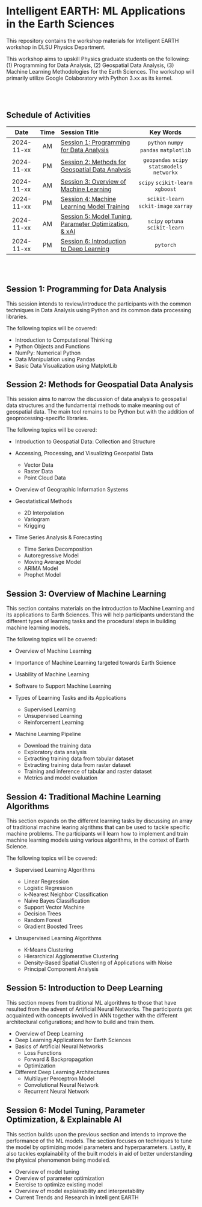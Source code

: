 # Intelligent EARTH: ML Applications in the Earth Sciences
This repository contains the workshop materials for Intelligent EARTH workshop in DLSU Physics Department. 

This workshop aims to upskill Physics graduate students on the following: (1) Programming for Data Analysis, (2) Geospatial Data Analysis, (3) Machine Learning Methodologies for the Earth Sciences. The workshop will primarily utilize Google Colaboratory with Python 3.xx as its kernel.

<br> </br>

## Schedule of Activities

| Date | Time | Session Title | Key Words |
| :---: | :---: | :--- |  :---: |
| 2024-11-xx | AM | [Session 1: Programming for Data Analysis](https://github.com/castred/Intelligent-EARTH/tree/main/session-1) | `python` `numpy` `pandas` `matplotlib` |
| 2024-11-xx | PM | [Session 2: Methods for Geospatial Data Analysis](https://github.com/castred/Intelligent-EARTH/tree/main/session-2) | `geopandas` `scipy` `statsmodels` `networkx` |
| 2024-11-xx | AM | [Session 3: Overview of Machine Learning](https://github.com/castred/Intelligent-EARTH/tree/main/session-3) | `scipy` `scikit-learn` `xgboost` |
| 2024-11-xx | PM | [Session 4: Machine Learning Model Training](https://github.com/castred/Intelligent-EARTH/tree/main/session-4) |  `scikit-learn` `sckit-image` `xarray`  |
| 2024-11-xx | AM | [Session 5: Model Tuning, Parameter Optimization, & xAI](https://github.com/castred/Intelligent-EARTH/tree/main/session-5) | `scipy` `optuna` `scikit-learn` |
| 2024-11-xx | PM | [Session 6: Introduction to Deep Learning](https://github.com/castred/Intelligent-EARTH/tree/main/session-6) | `pytorch` |

<br> </br>

## Session 1: Programming for Data Analysis
This session intends to review/introduce the participants with the common techniques in Data Analysis using Python and its common data processing libraries.

The following topics will be covered:

* Introduction to Computational Thinking
* Python Objects and Functions
* NumPy: Numerical Python
* Data Manipulation using Pandas
* Basic Data Visualization using MatplotLib

## Session 2: Methods for Geospatial Data Analysis
This session aims to narrow the discussion of data analysis to geospatial data structures and the fundamental methods to make meaning out of geospatial data. The main tool remains to be Python but with the addition of geoprocessing-specific libraries.

The following topics will be covered:

* Introduction to Geospatial Data: Collection and Structure
* Accessing, Processing, and Visualizing Geospatial Data
  - Vector Data
  - Raster Data
  - Point Cloud Data
* Overview of Geographic Information Systems

* Geostatistical Methods
  - 2D Interpolation
  - Variogram
  - Krigging

* Time Series Analysis & Forecasting
  - Time Series Decomposition
  - Autoregressive Model
  - Moving Average Model
  - ARIMA Model
  - Prophet Model

## Session 3: Overview of Machine Learning
This section contains materials on the introduction to Machine Learning and its applications to Earth Sciences. This will help participants understand the different types of learning tasks and the procedural steps in building machine learning models.

The following topics will be covered:

* Overview of Machine Learning
* Importance of Machine Learning targeted towards Earth Science
* Usability of Machine Learning
* Software to Support Machine Learning
* Types of Learning Tasks and its Applications
  - Supervised Learning
  - Unsupervised Learning
  - Reinforcement Learning
 
* Machine Learning Pipeline
  - Download the training data
  - Exploratory data analysis
  - Extracting training data from tabular dataset
  - Extracting training data from raster dataset
  - Training and inference of tabular and raster dataset
  - Metrics and model evaluation

## Session 4: Traditional Machine Learning Algorithms
This section expands on the different learning tasks by discussing an array of traditional machine learing algrithms that can be used to tackle specific machine problems. The participants will learn how to implement and train machine learning models using various algorithms, in the context of Earth Science.

The following topics will be covered:

* Supervised Learning Algorithms
  - Linear Regression
  - Logistic Regression
  - k-Nearest Neighbor Classification
  - Naive Bayes Classification
  - Support Vector Machine
  - Decision Trees
  - Random Forest
  - Gradient Boosted Trees

* Unsupervised Learning Algorithms
  - K-Means Clustering
  - Hierarchical Agglomerative Clustering
  - Density-Based Spatial Clustering of Applications with Noise
  - Principal Component Analysis

## Session 5: Introduction to Deep Learning
This section moves from traditional ML algorithms to those that have resulted from the advent of Artificial Neural Networks. The participants get acquainted with concepts involved in ANN together with the different architectural cofigurations; and how to build and train them.

* Overview of Deep Learning
* Deep Learning Applications for Earth Sciences
* Basics of Artificial Neural Networks
  - Loss Functions
  - Forward & Backpropagation
  - Optimization
* Different Deep Learning Architectures
  - Multilayer Perceptron Model
  - Convolutional Neural Network
  - Recurrent Neural Network

## Session 6: Model Tuning, Parameter Optimization, & Explainable AI
This section builds upon the previous section and intends to improve the performance of the ML models. The section focuses on techniques to tune the model by optimizing model parameters and hyperparameters. Lastly, it also tackles explainability of the built models in aid of better understanding the physical phenomenon being modeled.

* Overview of model tuning
* Overview of parameter optimization
* Exercise to optimize existing model
* Overview of model explainability and interpretability
* Current Trends and Research in Intelligent EARTH
